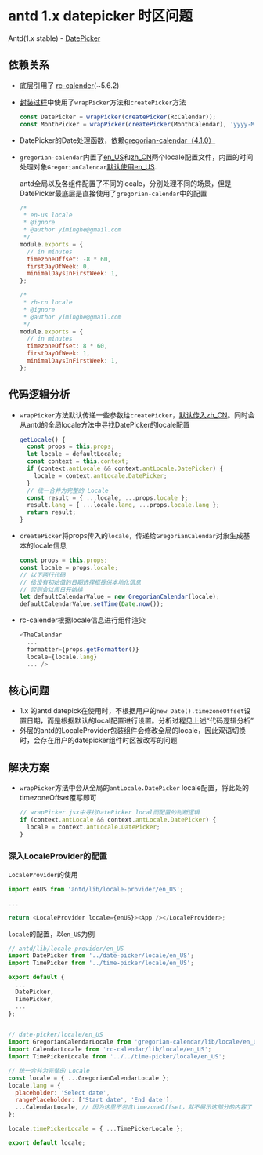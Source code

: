 # antd 1.x datepicker 时区问题

Antd\(1.x stable\) - [DatePicker](https://github.com/ant-design/ant-design/blob/1.x-stable/components/date-picker/index.jsx)

## 依赖关系

* 底层引用了 [rc-calender](https://github.com/react-component/calendar/blob/5.6.2/src/index.js)\(~5.6.2\)
* [封装过程](https://github.com/ant-design/ant-design/blob/1.x-stable/components/date-picker/index.jsx#L8)中使用了`wrapPicker`方法和`createPicker`方法

  ```javascript
  const DatePicker = wrapPicker(createPicker(RcCalendar));
  const MonthPicker = wrapPicker(createPicker(MonthCalendar), 'yyyy-MM');
  ```

* DatePicker的Date处理函数，依赖[gregorian-calendar（4.1.0）](https://github.com/yiminghe/gregorian-calendar/blob/4.1.0/src/gregorian-calendar.js)
* `gregorian-calendar`内置了[en\_US](https://github.com/yiminghe/gregorian-calendar/blob/4.1.0/src/locale/en_US.js)和[zh\_CN](https://github.com/yiminghe/gregorian-calendar/blob/4.1.0/src/locale/zh_CN.js)两个locale配置文件，内置的时间处理对象`GregorianCalendar`[默认使用en\_US](https://github.com/yiminghe/gregorian-calendar/blob/4.1.0/src/gregorian-calendar.js#L8).

  antd全局以及各组件配置了不同的locale，分别处理不同的场景，但是DatePicker最底层是直接使用了`gregorian-calendar`中的配置

  ```javascript
  /*
   * en-us locale
   * @ignore
   * @author yiminghe@gmail.com
   */
  module.exports = {
    // in minutes
    timezoneOffset: -8 * 60,
    firstDayOfWeek: 0,
    minimalDaysInFirstWeek: 1,
  };
  ```

  ```javascript
  /*
   * zh-cn locale
   * @ignore
   * @author yiminghe@gmail.com
   */
  module.exports = {
    // in minutes
    timezoneOffset: 8 * 60,
    firstDayOfWeek: 1,
    minimalDaysInFirstWeek: 1,
  };
  ```

## 代码逻辑分析

* `wrapPicker`方法默认传递一些参数给`createPicker`，[默认传入zh\_CN](https://github.com/ant-design/ant-design/blob/1.x-stable/components/date-picker/wrapPicker.jsx#L6)。同时会从antd的全局locale方法中寻找DatePicker的locale配置

  ```javascript
  getLocale() {
    const props = this.props;
    let locale = defaultLocale;
    const context = this.context;
    if (context.antLocale && context.antLocale.DatePicker) {
      locale = context.antLocale.DatePicker;
    }
    // 统一合并为完整的 Locale
    const result = { ...locale, ...props.locale };
    result.lang = { ...locale.lang, ...props.locale.lang };
    return result;
  }
  ```

* `createPicker`将props传入的`locale`，传递给`GregorianCalendar`对象生成基本的locale信息

  ```javascript
  const props = this.props;
  const locale = props.locale;
  // 以下两行代码
  // 给没有初始值的日期选择框提供本地化信息
  // 否则会以周日开始排
  let defaultCalendarValue = new GregorianCalendar(locale);
  defaultCalendarValue.setTime(Date.now());
  ```

* rc-calender根据locale信息进行组件渲染

  ```javascript
  <TheCalendar
    ...
    formatter={props.getFormatter()}
    locale={locale.lang}
    ... />
  ```

## 核心问题

* 1.x 的antd datepick在使用时，不根据用户的`new Date().timezoneOffset`设置日期，而是根据默认的local配置进行设置。分析过程见上述“代码逻辑分析”
* 外层的antd的LocaleProvider包装组件会修改全局的locale，因此双语切换时，会存在用户的datepicker组件时区被改写的问题

## 解决方案

* `wrapPicker`方法中会从全局的`antLocale.DatePicker` locale配置，将此处的timezoneOffset覆写即可

  ```javascript
  // wrapPicker.jsx中寻找DatePicker local而配置的判断逻辑
  if (context.antLocale && context.antLocale.DatePicker) {
    locale = context.antLocale.DatePicker;
  }
  ```

### 深入LocaleProvider的配置

`LocaleProvider`的使用

```javascript
import enUS from 'antd/lib/locale-provider/en_US';

...

return <LocaleProvider locale={enUS}><App /></LocaleProvider>;
```

`locale`的配置，以`en_US`为例

```javascript
// antd/lib/locale-provider/en_US
import DatePicker from '../date-picker/locale/en_US';
import TimePicker from '../time-picker/locale/en_US';

export default {
  ...
  DatePicker,
  TimePicker,
  ...
}; 


// date-picker/locale/en_US
import GregorianCalendarLocale from 'gregorian-calendar/lib/locale/en_US';
import CalendarLocale from 'rc-calendar/lib/locale/en_US';
import TimePickerLocale from '../../time-picker/locale/en_US';

// 统一合并为完整的 Locale
const locale = { ...GregorianCalendarLocale };
locale.lang = {
  placeholder: 'Select date',
  rangePlaceholder: ['Start date', 'End date'],
  ...CalendarLocale, // 因为这里不包含timezoneOffset，就不展示这部分的内容了
};

locale.timePickerLocale = { ...TimePickerLocale };

export default locale;
```

